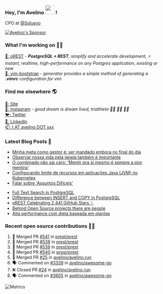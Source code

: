 ### Hey, I'm Avelino <img src="https://media.giphy.com/media/hvRJCLFzcasrR4ia7z/giphy.gif" width="30px"> !

CPO at [@Soluevo](https://soluevo.com.br/)

[![Avelino's Sponsor](https://user-images.githubusercontent.com/31996/90784634-dc4b7480-e2d7-11ea-94b0-48754ff3afb1.png)](https://github.com/sponsors/avelino)

### What I'm working on 👨‍💻

[🐘: pREST](https://github.com/prest/prest) - _**PostgreSQL + REST**, simplify and accelerate development, ⚡ instant, realtime, high-performance on any Postgres application, existing or new_<br />
[📝: vim-bootstrap](https://vim-bootstrap.com) - _generator provides a simple method of generating a **.vimrc** configuration for vim_

### Find me elsewhere 🌎

[🚀: Site](https://avelino.run) <br>
[📸: Instagram](https://instagram.com/avelinorun) - _good dream is dream lived, triathlete 🏊‍♂️ 🚴‍♂️ 🏃‍♂️_ <br>
[🐦: Twitter](https://twitter.com/avelinorun) <br>
[💼: LinkedIn](https://www.linkedin.com/in/avelinorun) <br>
[📫: t AT avelino DOT xxx](mailto:t+github@avelino.xxx)

### Latest Blog Posts 📕

<!-- BLOG:START -->
- [Minha meta como gestor é: ser mandado embora no final do dia](https://avelino.run/minha-meta-como-gestor-eh-ser-mandado-embora-no-final-do-dia/)
- [Observar nossa vida pela janela também é importante](https://avelino.run/observar-nossa-vida-pela-janela-tambem-e-importante/)
- [O combinado não sai caro: 'Mentir pra si mesmo é sempre a pior mentira'](https://avelino.run/o-combinado-nao-sai-caro-mentir-pra-si-mesmo-e-sempre-a-pior-mentira/)
- [Configurando limite de recursos em aplicações Java (JVM) no Kubernetes](https://avelino.run/configurando-limite-de-recursos-em-aplicacoes-java-jvm-no-kubernetes/)
- [Falar sobre 'Assuntos Difíceis'](https://avelino.run/falar-sobre-assuntos-dif%C3%ADceis/)
<!-- BLOG:END -->
<!-- DEVTO:START -->
- [Full Text Search in PostgreSQL](https://dev.to/prestd/full-text-search-in-postgresql-4k6e)
- [Difference between INSERT and COPY in PostgreSQL](https://dev.to/prestd/difference-between-insert-and-copy-in-postgresql-1ifc)
- [pREST Celebrating 2,441 GitHub Stars ✨](https://dev.to/prestd/prest-celebrating-2-441-github-stars-9ln)
- [Behind Open Source projects there are people](https://dev.to/avelino/behind-open-source-projects-there-are-people-hd1)
- [Alta performance com dieta baseada em plantas](https://dev.to/avelino/alta-performance-com-dieta-baseada-em-plantas-ab3)
<!-- DEVTO:END -->

### Recent open source contributions 👨‍💻

<!--START_SECTION:activity-->
1. 🎉 Merged PR [#541](https://github.com/prest/prest/pull/541) in [prest/prest](https://github.com/prest/prest)
2. 🎉 Merged PR [#538](https://github.com/prest/prest/pull/538) in [prest/prest](https://github.com/prest/prest)
3. 🎉 Merged PR [#539](https://github.com/prest/prest/pull/539) in [prest/prest](https://github.com/prest/prest)
4. 🎉 Merged PR [#540](https://github.com/prest/prest/pull/540) in [prest/prest](https://github.com/prest/prest)
5. 🎉 Merged PR [#25](https://github.com/avelino/avelino.run/pull/25) in [avelino/avelino.run](https://github.com/avelino/avelino.run)
6. 🗣 Commented on [#3339](https://github.com/avelino/awesome-go/issues/3339) in [avelino/awesome-go](https://github.com/avelino/awesome-go)
7. ❌ Closed PR [#24](https://github.com/avelino/avelino.run/pull/24) in [avelino/avelino.run](https://github.com/avelino/avelino.run)
8. 🗣 Commented on [#3605](https://github.com/avelino/awesome-go/issues/3605) in [avelino/awesome-go](https://github.com/avelino/awesome-go)
<!--END_SECTION:activity-->

![Metrics](https://metrics.lecoq.io/avelino)
<!--
[![Avelino's Github Stats](https://github-readme-stats.vercel.app/api?username=avelino&theme=dracula&border_radius=10&hide_border=true)](https://avelino.run/about/)
-->
